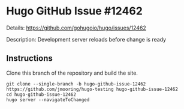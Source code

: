# Hugo GitHub Issue #12462

Details: <https://github.com/gohugoio/hugo/issues/12462>

Description: Development server reloads before change is ready

## Instructions

Clone this branch of the repository and build the site.

```text
git clone --single-branch -b hugo-github-issue-12462 https://github.com/jmooring/hugo-testing hugo-github-issue-12462
cd hugo-github-issue-12462
hugo server --navigateToChanged
```
